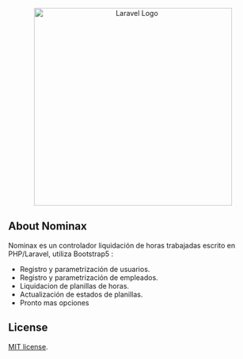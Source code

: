 <p align="center"><a href="https://laravel.com" target="_blank"><img src="https://i.imgur.com/j5VnU1E.png" width="400" alt="Laravel Logo"></a></p>

<p align="center">
    
</p>

## About Nominax

Nominax es un controlador liquidación de horas trabajadas escrito en PHP/Laravel, utiliza Bootstrap5 :

- Registro y parametrización de usuarios.
- Registro y parametrización de empleados.
- Liquidacion de planillas de horas.
- Actualización de estados de planillas.
- Pronto mas opciones


## License

[MIT license](https://opensource.org/licenses/MIT).
